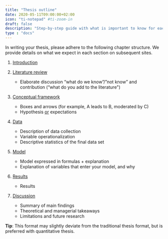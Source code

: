 ```yaml
---
title: "Thesis outline"
date: 2020-05-11T09:00:00+02:00
icon: "ti-notepad" #ti-zoom-in
draft: false
description: "Step-by-step guide with what is important to know for each phase of conducting your research"
type : "docs"
---
```


In writing your thesis, please adhere to the following chapter structure. We provide details on what we expect in each section on subsequent sites.

1. [Introduction](introduction)

2. [Literature review](literature)
    * Elaborate discussion “what do we know”/”not know” and contribution (“what do you add to the literature")

3. [Conceptual framework](conceptualframework)
    * Boxes and arrows (for example, A leads to B, moderated by C)
    * Hypothesis <ins>or</ins> expectations

4. [Data](data)
    * Description of data collection
    * Variable operationalization
    * Descriptive statistics of the final data set


5. [Model](model)
    * Model expressed in formulas + explanation
    * Explanation of variables that enter your model, and why

6. [Results](results)
    * Results

7. [Discussion](discussion)
    * Summary of main findings
    * Theoretical and managerial takeaways
    * Limitations and future research

__Tip__: This format may slightly deviate from the traditional thesis format,
      but is preferred with quantitative thesis.
